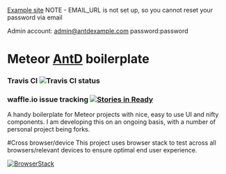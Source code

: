 [Example site](https://antdmeteor.herokuapp.com) NOTE - EMAIL_URL is not set up, so you cannot reset your password via email


Admin account: admin@antdexample.com password:password



# Meteor [AntD](https://ant.design/) boilerplate

### Travis CI ![Travis CI status](https://travis-ci.org/elmarti/meteorantdboilerplate.svg?branch=master)


### waffle.io issue tracking [![Stories in Ready](https://badge.waffle.io/elmarti/meteorantdboilerplate.svg?label=ready&title=Ready)](http://waffle.io/elmarti/meteorantdboilerplate)



A handy boilerplate for Meteor projects with nice, easy to use UI and nifty components.
I am developing this on an ongoing basis, with a number of personal project being forks.

#Cross browser/device
This project uses browser stack to test across all browsers/relevant devices to ensure optimal end user experience.




[![BrowserStack](https://www.browserstack.com/images/layout/browserstack-logo-600x315.png)](https://www.browserstack.com/)